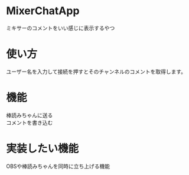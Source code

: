 # MixerChatApp
ミキサーのコメントをいい感じに表示するやつ

# 使い方
ユーザー名を入力して接続を押すとそのチャンネルのコメントを取得します。

# 機能
棒読みちゃんに送る  
コメントを書き込む

# 実装したい機能
OBSや棒読みちゃんを同時に立ち上げる機能
